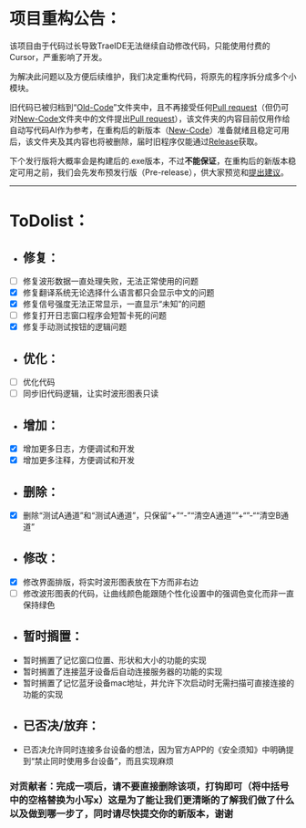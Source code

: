 # 项目重构公告：

该项目由于代码过长导致TraeIDE无法继续自动修改代码，只能使用付费的Cursor，严重影响了开发。

为解决此问题以及方便后续维护，我们决定重构代码，将原先的程序拆分成多个小模块。

旧代码已被归档到“[Old-Code](/Old-Code)”文件夹中，且不再接受任何[Pull request](https://github.com/Jimmy32767255/DG-LAB-V3-SOCKET-To-V2-BLE/compare)（但仍可对[New-Code](/New-Code)文件夹中的文件提出[Pull request](https://github.com/Jimmy32767255/DG-LAB-V3-SOCKET-To-V2-BLE/compare)），该文件夹的内容目前仅用作给自动写代码AI作为参考，在重构后的新版本（[New-Code](/New-Code)）准备就绪且稳定可用后，该文件夹及其内容也将被删除，届时旧程序仅能通过[Release](https://github.com/Jimmy32767255/DG-LAB-V3-SOCKET-To-V2-BLE/releases)获取。

下个发行版将大概率会是构建后的.exe版本，不过**不能保证**，在重构后的新版本稳定可用之前，我们会先发布预发行版（Pre-release），供大家预览和[提出建议](https://github.com/Jimmy32767255/DG-LAB-V3-SOCKET-To-V2-BLE/issues/new/choose)。

---

# ToDolist：

- ## 修复：

- [ ] 修复波形数据一直处理失败，无法正常使用的问题
- [X] 修复翻译系统无论选择什么语言都只会显示中文的问题
- [X] 修复信号强度无法正常显示，一直显示“未知”的问题
- [ ] 修复打开日志窗口程序会短暂卡死的问题
- [X] 修复手动测试按钮的逻辑问题

- ## 优化：

- [ ] 优化代码
- [ ] 同步旧代码逻辑，让实时波形图表只读

- ## 增加：

- [X] 增加更多日志，方便调试和开发
- [X] 增加更多注释，方便调试和开发

- ## 删除：

- [X] 删除“测试A通道”和“测试A通道”，只保留“+”“-”“清空A通道””+“”-““清空B通道”

- ## 修改：

- [X] 修改界面排版，将实时波形图表放在下方而非右边
- [ ] 修改波形图表的代码，让曲线颜色能跟随个性化设置中的强调色变化而非一直保持绿色

- ## 暂时搁置：
- 暂时搁置了记忆窗口位置、形状和大小的功能的实现
- 暂时搁置了连接蓝牙设备后自动连接服务器的功能的实现
- 暂时搁置了记忆蓝牙设备mac地址，并允许下次启动时无需扫描可直接连接的功能的实现
- ## 已否决/放弃：
- 已否决允许同时连接多台设备的想法，因为官方APP的《安全须知》中明确提到“禁止同时使用多台设备”，而且实现麻烦

### 对贡献者：完成一项后，请不要直接删除该项，打钩即可（将中括号中的空格替换为小写x）这是为了能让我们更清晰的了解我们做了什么以及做到哪一步了，同时请尽快提交你的新版本，谢谢
